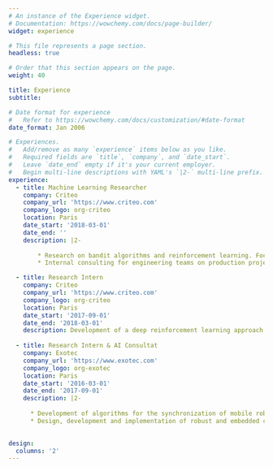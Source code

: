 ```yaml
---
# An instance of the Experience widget.
# Documentation: https://wowchemy.com/docs/page-builder/
widget: experience

# This file represents a page section.
headless: true

# Order that this section appears on the page.
weight: 40

title: Experience
subtitle:

# Date format for experience
#   Refer to https://wowchemy.com/docs/customization/#date-format
date_format: Jan 2006

# Experiences.
#   Add/remove as many `experience` items below as you like.
#   Required fields are `title`, `company`, and `date_start`.
#   Leave `date_end` empty if it's your current employer.
#   Begin multi-line descriptions with YAML's `|2-` multi-line prefix.
experience:
  - title: Machine Learning Researcher
    company: Criteo
    company_url: 'https://www.criteo.com'
    company_logo: org-criteo
    location: Paris
    date_start: '2018-03-01'
    date_end: ''
    description: |2-
        
        * Research on bandit algorithms and reinforcement learning. Focus on the design of new algorithms with strong theoretical guarantees. Authored several papers in top-tier conferences (ICML, AISTATS, ALT).
        * Internal consulting for engineering teams on production projects (e.g.dynamic allocation of competing marketing campaigns, or efficient exploration/exploitation in bandit binary games.)

  - title: Research Intern
    company: Criteo
    company_url: 'https://www.criteo.com'
    company_logo: org-criteo
    location: Paris
    date_start: '2017-09-01'
    date_end: '2018-03-01'
    description: Development of a deep reinforcement learning approach for learning hyper-parameter free optimizers for ML tasks. Findings resulted in a scientific publication at the LION conference.
    
  - title: Research Intern & AI Consultat
    company: Exotec
    company_url: 'https://www.exotec.com'
    company_logo: org-exotec
    location: Paris
    date_start: '2016-03-01'
    date_end: '2017-09-01'
    description: |2-
    
      * Development of algorithms for the synchronization of mobile robot fleets in warehouses.
      * Design, development and implementation of robust and embedded control algorithms for wheeled robots. Rewarded as best internship for industrial use by the Prix de la Fondation de l’École Polytechnique.
   

design:
  columns: '2'
---
```

